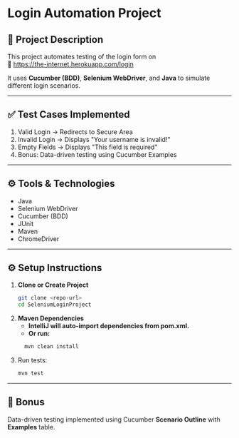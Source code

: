# Login Automation Project

## 📌 Project Description
This project automates testing of the login form on  
🔗 https://the-internet.herokuapp.com/login

It uses **Cucumber (BDD)**, **Selenium WebDriver**, and **Java** to simulate different login scenarios.

---

## ✅ Test Cases Implemented
1. Valid Login → Redirects to Secure Area  
2. Invalid Login → Displays "Your username is invalid!"  
3. Empty Fields → Displays "This field is required"  
4. Bonus: Data-driven testing using Cucumber Examples  

---

## ⚙️ Tools & Technologies
- Java
- Selenium WebDriver
- Cucumber (BDD)
- JUnit
- Maven
- ChromeDriver

---

## ⚙️ Setup Instructions

1. **Clone or Create Project**
   ```bash
   git clone <repo-url>
   cd SeleniumLoginProject 
2. **Maven Dependencies**
   - **IntelliJ will auto-import dependencies from pom.xml.**
   - **Or run:**
   ```bash
     mvn clean install
3. Run tests:  
   ```bash
   mvn test
   ```

---

## 🎯 Bonus
Data-driven testing implemented using Cucumber **Scenario Outline** with **Examples** table.
